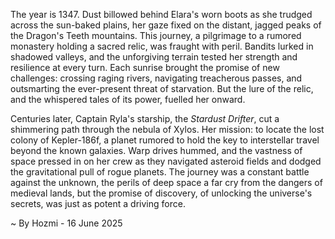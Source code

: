
The year is 1347.  Dust billowed behind Elara's worn boots as she trudged across the sun-baked plains, her gaze fixed on the distant, jagged peaks of the Dragon's Teeth mountains.  This journey, a pilgrimage to a rumored monastery holding a sacred relic, was fraught with peril. Bandits lurked in shadowed valleys, and the unforgiving terrain tested her strength and resilience at every turn.  Each sunrise brought the promise of new challenges:  crossing raging rivers, navigating treacherous passes, and outsmarting the ever-present threat of starvation.  But the lure of the relic, and the whispered tales of its power, fuelled her onward.

Centuries later, Captain Ryla's starship, the *Stardust Drifter*, cut a shimmering path through the nebula of Xylos.  Her mission: to locate the lost colony of Kepler-186f, a planet rumored to hold the key to interstellar travel beyond the known galaxies.  Warp drives hummed, and the vastness of space pressed in on her crew as they navigated asteroid fields and dodged the gravitational pull of rogue planets.  The journey was a constant battle against the unknown, the perils of deep space a far cry from the dangers of medieval lands, but the promise of discovery, of unlocking the universe's secrets, was just as potent a driving force.

~ By Hozmi - 16 June 2025
